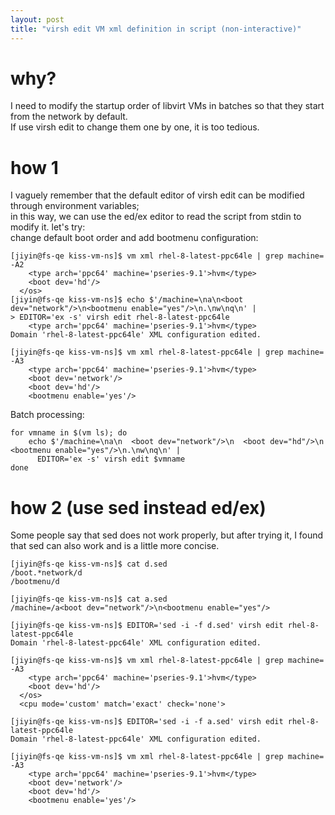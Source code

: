```yaml
---
layout: post
title: "virsh edit VM xml definition in script (non-interactive)"
---
```


# why?
I need to modify the startup order of libvirt VMs in batches so that they start from the network by default.  
If use virsh edit to change them one by one, it is too tedious.

# how 1
I vaguely remember that the default editor of virsh edit can be modified through environment variables;  
in this way, we can use the ed/ex editor to read the script from stdin to modify it. let's try:  
change default boot order and add bootmenu configuration:  
```
[jiyin@fs-qe kiss-vm-ns]$ vm xml rhel-8-latest-ppc64le | grep machine= -A2
    <type arch='ppc64' machine='pseries-9.1'>hvm</type>
    <boot dev='hd'/>
  </os>
[jiyin@fs-qe kiss-vm-ns]$ echo $'/machine=\na\n<boot dev="network"/>\n<bootmenu enable="yes"/>\n.\nw\nq\n' |
> EDITOR='ex -s' virsh edit rhel-8-latest-ppc64le 
    <type arch='ppc64' machine='pseries-9.1'>hvm</type>
Domain 'rhel-8-latest-ppc64le' XML configuration edited.

[jiyin@fs-qe kiss-vm-ns]$ vm xml rhel-8-latest-ppc64le | grep machine= -A3
    <type arch='ppc64' machine='pseries-9.1'>hvm</type>
    <boot dev='network'/>
    <boot dev='hd'/>
    <bootmenu enable='yes'/>
```

Batch processing:  
```
for vmname in $(vm ls); do
    echo $'/machine=\na\n  <boot dev="network"/>\n  <boot dev="hd"/>\n  <bootmenu enable="yes"/>\n.\nw\nq\n' |
      EDITOR='ex -s' virsh edit $vmname
done
```

# how 2 (use sed instead ed/ex)
Some people say that sed does not work properly, but after trying it, I found that sed can also work and is a little more concise.  
```
[jiyin@fs-qe kiss-vm-ns]$ cat d.sed 
/boot.*network/d
/bootmenu/d

[jiyin@fs-qe kiss-vm-ns]$ cat a.sed 
/machine=/a<boot dev="network"/>\n<bootmenu enable="yes"/>

[jiyin@fs-qe kiss-vm-ns]$ EDITOR='sed -i -f d.sed' virsh edit rhel-8-latest-ppc64le 
Domain 'rhel-8-latest-ppc64le' XML configuration edited.

[jiyin@fs-qe kiss-vm-ns]$ vm xml rhel-8-latest-ppc64le | grep machine= -A3
    <type arch='ppc64' machine='pseries-9.1'>hvm</type>
    <boot dev='hd'/>
  </os>
  <cpu mode='custom' match='exact' check='none'>

[jiyin@fs-qe kiss-vm-ns]$ EDITOR='sed -i -f a.sed' virsh edit rhel-8-latest-ppc64le 
Domain 'rhel-8-latest-ppc64le' XML configuration edited.

[jiyin@fs-qe kiss-vm-ns]$ vm xml rhel-8-latest-ppc64le | grep machine= -A3
    <type arch='ppc64' machine='pseries-9.1'>hvm</type>
    <boot dev='network'/>
    <boot dev='hd'/>
    <bootmenu enable='yes'/>
```
